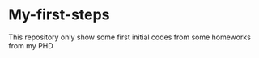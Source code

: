 # My-first-steps
This repository only show some first initial codes from some homeworks from my PHD
